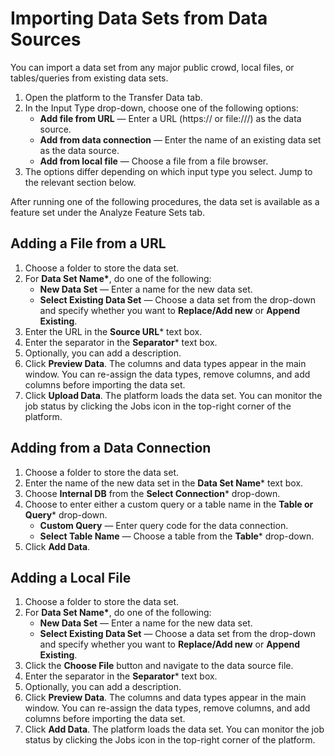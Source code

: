 # Importing Data Sets from Data Sources

You can import a data set from any major public crowd, local files, or tables/queries from existing data sets.

1. Open the platform to the Transfer Data tab.
2. In the Input Type drop-down, choose one of the following options:
   - **Add file from URL** &mdash; Enter a URL (https:// or file:///) as the data source.
   - **Add from data connection** &mdash; Enter the name of an existing data set as the data source. 
   - **Add from local file** &mdash; Choose a file from a file browser. 
3. The options differ depending on which input type you select. Jump to the relevant section below.

After running one of the following procedures, the data set is available as a feature set under the Analyze Feature Sets tab.

## Adding a File from a URL
1. Choose a folder to store the data set.
2. For **Data Set Name\***, do one of the following:
   - **New Data Set** &mdash; Enter a name for the new data set.
   - **Select Existing Data Set** &mdash; Choose a data set from the drop-down and specify whether you want to **Replace/Add new** or **Append Existing**.
3. Enter the URL in the **Source URL*** text box.
4. Enter the separator in the **Separator*** text box.
5. Optionally, you can add a description.
6. Click **Preview Data**.
   The columns and data types appear in the main window. You can re-assign the data types, remove columns, and add columns before importing the data set.
7. Click **Upload Data**.
   The platform loads the data set. You can monitor the job status by clicking the Jobs icon in the top-right corner of the platform.
   
## Adding from a Data Connection
1. Choose a folder to store the data set.
2. Enter the name of the new data set in the **Data Set Name*** text box.
3. Choose **Internal DB** from the **Select Connection*** drop-down.
4. Choose to enter either a custom query or a table name in the **Table or Query*** drop-down.
   - **Custom Query** &mdash; Enter query code for the data connection.
   - **Select Table Name** &mdash; Choose a table from the **Table*** drop-down.
5. Click **Add Data**.
   
## Adding a Local File
1. Choose a folder to store the data set.
2. For **Data Set Name\***, do one of the following:
   - **New Data Set** &mdash; Enter a name for the new data set.
   - **Select Existing Data Set** &mdash; Choose a data set from the drop-down and specify whether you want to **Replace/Add new** or **Append Existing**.
3. Click the **Choose File** button and navigate to the data source file.
4. Enter the separator in the **Separator*** text box.
5. Optionally, you can add a description.
6. Click **Preview Data**.
   The columns and data types appear in the main window. You can re-assign the data types, remove columns, and add columns before importing the data set.
7. Click **Add Data**.
   The platform loads the data set. You can monitor the job status by clicking the Jobs icon in the top-right corner of the platform.

